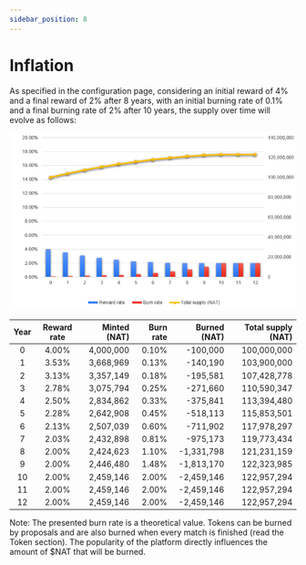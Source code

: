 ```yaml
---
sidebar_position: 8
---
```


# Inflation

As specified in the configuration page, considering an initial reward of 4% and a final reward of 2% after 8 years, with an initial burning rate of 0.1% and a final burning rate of 2% after 10 years, the supply over time will evolve as follows:

![supply over time](./img/supply-over-time.png)

| Year | Reward rate | Minted (NAT) | Burn rate | Burned (NAT) | Total supply   (NAT) |
|:----:|:-----------:|-------------:|----------:|-------------:|---------------------:|
|   0  |    4.00%    |   4,000,000  |   0.10%   |   -100,000   |      100,000,000     |
|   1  |    3.53%    |   3,668,969  |   0.13%   |   -140,190   |      103,900,000     |
|   2  |    3.13%    |   3,357,149  |   0.18%   |   -195,581   |      107,428,778     |
|   3  |    2.78%    |   3,075,794  |   0.25%   |   -271,660   |      110,590,347     |
|   4  |    2.50%    |   2,834,862  |   0.33%   |   -375,841   |      113,394,480     |
|   5  |    2.28%    |   2,642,908  |   0.45%   |   -518,113   |      115,853,501     |
|   6  |    2.13%    |   2,507,039  |   0.60%   |   -711,902   |      117,978,297     |
|   7  |    2.03%    |   2,432,898  |   0.81%   |   -975,173   |      119,773,434     |
|   8  |    2.00%    |   2,424,623  |   1.10%   |  -1,331,798  |      121,231,159     |
|   9  |    2.00%    |   2,446,480  |   1.48%   |  -1,813,170  |      122,323,985     |
|  10  |    2.00%    |   2,459,146  |   2.00%   |  -2,459,146  |      122,957,294     |
|  11  |    2.00%    |   2,459,146  |   2.00%   |  -2,459,146  |      122,957,294     |
|  12  |    2.00%    |   2,459,146  |   2.00%   |  -2,459,146  |      122,957,294     |

Note: The presented burn rate is a theoretical value. Tokens can be burned by proposals and are also burned when every match is finished (read the Token section). The popularity of the platform directly influences the amount of $NAT that will be burned.